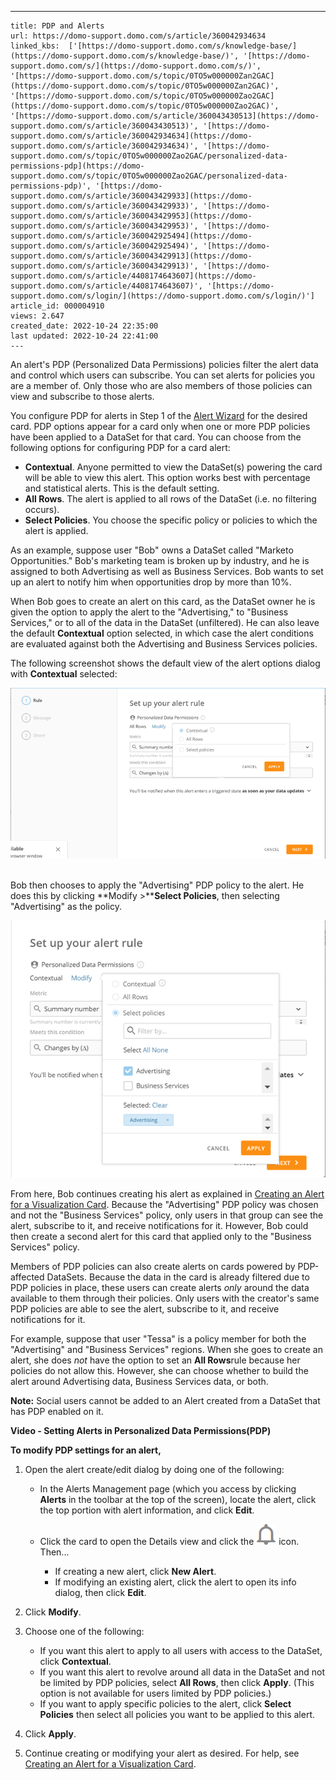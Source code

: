---
    title: PDP and Alerts
    url: https://domo-support.domo.com/s/article/360042934634
    linked_kbs:  ['[https://domo-support.domo.com/s/knowledge-base/](https://domo-support.domo.com/s/knowledge-base/)', '[https://domo-support.domo.com/s/](https://domo-support.domo.com/s/)', '[https://domo-support.domo.com/s/topic/0TO5w000000Zan2GAC](https://domo-support.domo.com/s/topic/0TO5w000000Zan2GAC)', '[https://domo-support.domo.com/s/topic/0TO5w000000Zao2GAC](https://domo-support.domo.com/s/topic/0TO5w000000Zao2GAC)', '[https://domo-support.domo.com/s/article/360043430513](https://domo-support.domo.com/s/article/360043430513)', '[https://domo-support.domo.com/s/article/360042934634](https://domo-support.domo.com/s/article/360042934634)', '[https://domo-support.domo.com/s/topic/0TO5w000000Zao2GAC/personalized-data-permissions-pdp](https://domo-support.domo.com/s/topic/0TO5w000000Zao2GAC/personalized-data-permissions-pdp)', '[https://domo-support.domo.com/s/article/360043429933](https://domo-support.domo.com/s/article/360043429933)', '[https://domo-support.domo.com/s/article/360043429953](https://domo-support.domo.com/s/article/360043429953)', '[https://domo-support.domo.com/s/article/360042925494](https://domo-support.domo.com/s/article/360042925494)', '[https://domo-support.domo.com/s/article/360043429913](https://domo-support.domo.com/s/article/360043429913)', '[https://domo-support.domo.com/s/article/4408174643607](https://domo-support.domo.com/s/article/4408174643607)', '[https://domo-support.domo.com/s/login/](https://domo-support.domo.com/s/login/)']
    article_id: 000004910
    views: 2.647
    created_date: 2022-10-24 22:35:00
    last updated: 2022-10-24 22:41:00
    ---



An alert's PDP (Personalized Data Permissions) policies filter the alert data and control which users can subscribe. You can set alerts for policies you are a member of. Only those who are also members of those policies can view and subscribe to those alerts.


You configure PDP for alerts in Step 1 of the [Alert Wizard](/s/article/360043430513 "Creating a Custom Alert for a KPI Card") for the desired card. PDP options appear for a card only when one or more PDP policies have been applied to a DataSet for that card. You can choose from the following options for configuring PDP for a card alert:


* **Contextual**. Anyone permitted to view the DataSet(s) powering the card will be able to view this alert. This option works best with percentage and statistical alerts. This is the default setting.
* **All Rows**. The alert is applied to all rows of the DataSet (i.e. no filtering occurs).
* **Select Policies**. You choose the specific policy or policies to which the alert is applied.


As an example, suppose user "Bob" owns a DataSet called "Marketo Opportunities." Bob's marketing team is broken up by industry, and he is assigned to both Advertising as well as Business Services. Bob wants to set up an alert to notify him when opportunities drop by more than 10%. 


When Bob goes to create an alert on this card, as the DataSet owner he is given the option to apply the alert to the "Advertising," to "Business Services," or to all of the data in the DataSet (unfiltered). He can also leave the default **Contextual** option selected, in which case the alert conditions are evaluated against both the Advertising and Business Services policies.


The following screenshot shows the default view of the alert options dialog with **Contextual** selected:  
  
![pdp_alerts_contextual.png](pdp_alerts_contextual.png)      
  
Bob then chooses to apply the "Advertising" PDP policy to the alert. He does this by clicking **Modify >****Select Policies**, then selecting "Advertising" as the policy.   
  
![pdp_alerts_policies.png](pdp_alerts_policies.png)


  
From here, Bob continues creating his alert as explained in [Creating an Alert for a Visualization Card](/s/article/360043430513 "Creating a Custom Alert for a KPI Card"). Because the "Advertising" PDP policy was chosen and not the "Business Services" policy, only users in that group can see the alert, subscribe to it, and receive notifications for it. However, Bob could then create a second alert for this card that applied only to the "Business Services" policy. 


Members of PDP policies can also create alerts on cards powered by PDP-affected DataSets. Because the data in the card is already filtered due to PDP policies in place, these users can create alerts *only* around the data available to them through their policies. Only users with the creator's same PDP policies are able to see the alert, subscribe to it, and receive notifications for it.


For example, suppose that user "Tessa" is a policy member for both the "Advertising" and "Business Services" regions. When she goes to create an alert, she does *not* have the option to set an **All Rows**rule because her policies do not allow this. However, she can choose whether to build the alert around Advertising data, Business Services data, or both.







**Note:** Social users cannot be added to an Alert created from a DataSet that has PDP enabled on it.



**Video - Setting Alerts in Personalized Data Permissions(PDP)**



**To modify PDP settings for an alert,**


1. Open the alert create/edit dialog by doing one of the following:


	* In the Alerts Management page (which you access by clicking **Alerts** in the toolbar at the top of the screen), locate the alert, click the top portion with alert information, and click **Edit**.
	* Click the card to open the Details view and click the ![alert_icon_new.png](alert_icon_new.png) icon. Then...
	
	
		+ If creating a new alert, click **New Alert**.
		+ If modifying an existing alert, click the alert to open its info dialog, then click **Edit**.
2. Click **Modify**.
3. Choose one of the following:


	* If you want this alert to apply to all users with access to the DataSet, click **Contextual**.
	* If you want this alert to revolve around all data in the DataSet and not be limited by PDP policies, select **All Rows**, then click **Apply**. (This option is not available for users limited by PDP policies.)
	* If you want to apply specific policies to the alert, click **Select Policies** then select all policies you want to be applied to this alert.
4. Click **Apply**.
5. Continue creating or modifying your alert as desired. For help, see [Creating an Alert for a Visualization Card](/s/article/360043430513 "Creating a Custom Alert for a KPI Card").
